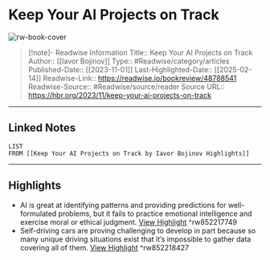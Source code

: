 # Keep Your AI Projects on Track

![rw-book-cover](https://readwise-assets.s3.amazonaws.com/media/uploaded_book_covers/profile_174804/S23063_MYERS.jpg)
<br>
>[!note]- Readwise Information
>Title:: Keep Your AI Projects on Track
>Author:: [[Iavor Bojinov]]
>Type:: #Readwise/category/articles
>Published-Date:: [[2023-11-01]]
>Last-Highlighted-Date:: [[2025-02-14]]
>Readwise-Link:: https://readwise.io/bookreview/48788541
>Readwise-Source:: #Readwise/source/reader
>Source URL:: https://hbr.org/2023/11/keep-your-ai-projects-on-track
--- 

## Linked Notes
```dataview
LIST
FROM [[Keep Your AI Projects on Track by Iavor Bojinov Highlights]]
```

---

## Highlights
- AI is great at identifying patterns and providing predictions for well-formulated problems, but it fails to practice emotional intelligence and exercise moral or ethical judgment. [View Highlight](https://readwise.io/open/852217749) ^rw852217749
- Self-driving cars are proving challenging to develop in part because so many unique driving situations exist that it’s impossible to gather data covering all of them. [View Highlight](https://readwise.io/open/852218427) ^rw852218427
